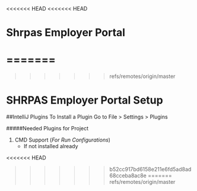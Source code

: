 <<<<<<< HEAD
<<<<<<< HEAD
# Shrpas Employer Portal
=======
=======
>>>>>>> refs/remotes/origin/master
# SHRPAS Employer Portal Setup
##IntelliJ Plugins
To Install a Plugin Go to File > Settings > Plugins

#####Needed Plugins for Project
1. CMD Support (*For Run Configurations*)
   * If not installed already 
   

   
   
   



<<<<<<< HEAD
>>>>>>> b52cc917bd6158e211e6fd5ad8ad68cceba8ac8e
=======
>>>>>>> refs/remotes/origin/master
